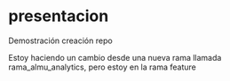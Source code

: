# presentacion
Demostración creación repo




Estoy haciendo un cambio desde una nueva rama llamada rama_almu_analytics, pero estoy en la rama feature

